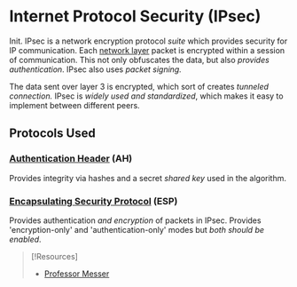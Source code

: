 
# Internet Protocol Security (IPsec)
Init.
IPsec is a network encryption protocol *suite* which provides security for IP communication. Each [network layer](../OSI/3-network/network-layer.md) packet is encrypted within a session of communication. This not only obfuscates the data, but also *provides authentication*. IPsec also uses *packet signing.*

The data sent over layer 3 is encrypted, which sort of creates *tunneled connection.* IPsec is *widely used and standardized*, which makes it easy to implement between different peers.
## Protocols Used
### [Authentication Header](AH.md) (AH)
Provides integrity via hashes and a secret *shared key* used in the algorithm.
### [Encapsulating Security Protocol](ESP.md) (ESP)
Provides authentication *and encryption* of packets in IPsec. Provides 'encryption-only' and 'authentication-only' modes but *both should be enabled*.

> [!Resources]
> - [Professor Messer](https://www.youtube.com/watch?v=yuXK_Jyosus&list=PLG49S3nxzAnkL2ulFS3132mOVKuzzBxA8&index=101)

